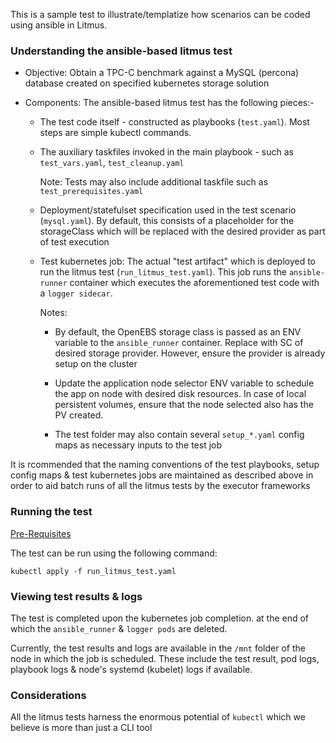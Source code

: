 This is a sample test to illustrate/templatize how scenarios can be coded using ansible in Litmus. 

### Understanding the ansible-based litmus test

- Objective: Obtain a TPC-C benchmark against a MySQL (percona) database created on specified kubernetes storage solution

- Components: The ansible-based litmus test has the following pieces:-
  
  - The test code itself - constructed as playbooks (`test.yaml`). Most steps are simple kubectl commands. 

  - The auxiliary taskfiles invoked in the main playbook - such as `test_vars.yaml`, `test_cleanup.yaml` 

    Note: Tests may also include additional taskfile such as `test_prerequisites.yaml` 

  - Deployment/statefulset specification used in the test scenario (`mysql.yaml`). By default, this consists of a placeholder 
for the storageClass which will be replaced with the desired provider as part of test execution

  - Test kubernetes job: The actual "test artifact" which is deployed to run the litmus test (`run_litmus_test.yaml`). 
This job runs the `ansible-runner` container which executes the aforementioned test code with a `logger sidecar`. 
  
    Notes: 

    - By default, the OpenEBS storage class is passed as an ENV variable to the `ansible_runner` container. Replace with SC of
desired storage provider. However, ensure the provider is already setup on the cluster

    - Update the application node selector ENV variable to schedule the app on node with desired disk resources. In case of
local persistent volumes, ensure that the node selected also has the PV created. 

    - The test folder may also contain several `setup_*.yaml` config maps as necessary inputs to the test job

It is rcommended that the naming conventions of the test playbooks, setup config maps & test kubernetes jobs are maintained
as described above in order to aid batch runs of all the litmus tests by the executor frameworks 

### Running the test 

[Pre-Requisites](https://github.com/openebs/litmus#running-a-specific-test)

The test can be run using the following command:

`kubectl apply -f run_litmus_test.yaml` 


### Viewing test results & logs 

The test is completed upon the kubernetes job completion. at the end of which the `ansible_runner` & `logger pods` are deleted.

Currently, the test results and logs are available in the `/mnt` folder of the node in which the job is scheduled. These include
the test result, pod logs, playbook logs & node's systemd (kubelet) logs if available.


### Considerations 

All the litmus tests harness the enormous potential of `kubectl` which we believe is more than just a CLI tool



  
